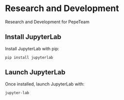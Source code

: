 # Research and Development

Research and Development for PepeTeam

## Install JupyterLab

Install JupyterLab with pip:

```
pip install jupyterlab
```

## Launch JupyterLab

Once installed, launch JupyterLab with:

```
jupyter-lab
```
